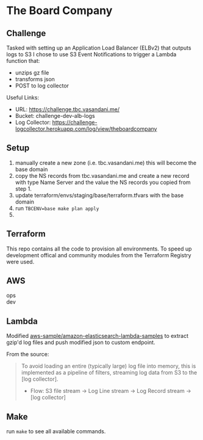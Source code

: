 # The Board Company

## Challenge
Tasked with setting up an Application Load Balancer (ELBv2) that outputs logs to S3 I chose to use S3 Event Notifications to trigger a Lambda function that:

- unzips gz file
- transforms json
- POST to log collector

Useful Links:

- URL: https://challenge.tbc.vasandani.me/
- Bucket: challenge-dev-alb-logs
- Log Collector: https://challenge-logcollector.herokuapp.com/log/view/theboardcompany

## Setup

1) manually create a new zone (i.e. tbc.vasandani.me) this will become the base domain
2) copy the NS records from tbc.vasandani.me and create a new record with type Name Server and the value the NS records you copied from step 1.
3) update terraform/envs/staging/base/terraform.tfvars with the base domain
4) run `TBCENV=base make plan apply`
5) 

## Terraform

This repo contains all the code to provision all environments. To speed up development offical and community modules from the Terraform Registry were used.

## AWS

ops  
dev

## Lambda
Modified [aws-sample/amazon-elasticsearch-lambda-samples](https://github.com/aws-samples/amazon-elasticsearch-lambda-samples/blob/master/src/s3_lambda_es.js) to extract gzip'd log files and push modified json to custom endpoint.

From the source:
> To avoid loading an entire (typically large) log file into memory, this is implemented as a pipeline of filters, streaming log data from S3 to the [log collector].
> - Flow: S3 file stream -> Log Line stream -> Log Record stream -> [log collector]

## Make

run `make` to see all available commands.
